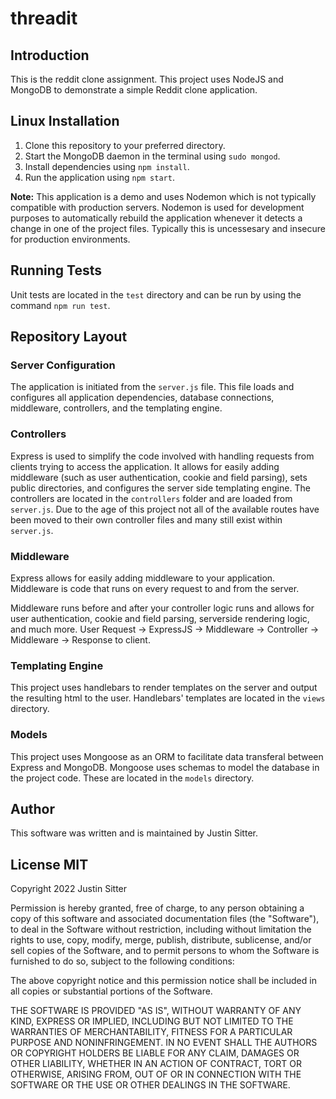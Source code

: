 # threadit
## Introduction
This is the reddit clone assignment. This project uses NodeJS and MongoDB to demonstrate a simple Reddit clone application.

## Linux Installation

1. Clone this repository to your preferred directory.
2. Start the MongoDB daemon in the terminal using `sudo mongod`.
3. Install dependencies using `npm install`.
4. Run the application using `npm start`.

**Note:** This application is a demo and uses Nodemon which is not typically compatible with production servers. Nodemon is used for development purposes to automatically rebuild the application whenever it detects a change in one of the project files. Typically this is uncessesary and insecure for production environments.

## Running Tests
Unit tests are located in the `test` directory and can be run by using the command `npm run test`.

## Repository Layout

### Server Configuration
The application is initiated from the `server.js` file. This file loads and configures all application dependencies, database connections, middleware, controllers, and the templating engine.

### Controllers
Express is used to simplify the code involved with handling requests from clients trying to access the application. It allows for easily adding middleware (such as user authentication, cookie and field parsing), sets public directories, and configures the server side templating engine. The controllers are located in the `controllers` folder and are loaded from `server.js`. Due to the age of this project not all of the available routes have been moved to their own controller files and many still exist within `server.js`.

### Middleware
Express allows for easily adding middleware to your application. Middleware is code that runs on every request to and from the server.

Middleware runs before and after your controller logic runs and allows for user authentication, cookie and field parsing, serverside rendering logic, and much more. 
User Request -> ExpressJS -> Middleware -> Controller -> Middleware -> Response to client.

### Templating Engine
This project uses handlebars to render templates on the server and output the resulting html to the user. Handlebars' templates are located in the `views` directory.


### Models
This project uses Mongoose as an ORM to facilitate data transferal between Express and MongoDB. Mongoose uses schemas to model the database in the project code. These are located in the `models` directory.

## Author
This software was written and is maintained by Justin Sitter.

## License MIT
Copyright 2022 Justin Sitter

Permission is hereby granted, free of charge, to any person obtaining a copy of this software and associated documentation files (the "Software"), to deal in the Software without restriction, including without limitation the rights to use, copy, modify, merge, publish, distribute, sublicense, and/or sell copies of the Software, and to permit persons to whom the Software is furnished to do so, subject to the following conditions:

The above copyright notice and this permission notice shall be included in all copies or substantial portions of the Software.

THE SOFTWARE IS PROVIDED "AS IS", WITHOUT WARRANTY OF ANY KIND, EXPRESS OR IMPLIED, INCLUDING BUT NOT LIMITED TO THE WARRANTIES OF MERCHANTABILITY, FITNESS FOR A PARTICULAR PURPOSE AND NONINFRINGEMENT. IN NO EVENT SHALL THE AUTHORS OR COPYRIGHT HOLDERS BE LIABLE FOR ANY CLAIM, DAMAGES OR OTHER LIABILITY, WHETHER IN AN ACTION OF CONTRACT, TORT OR OTHERWISE, ARISING FROM, OUT OF OR IN CONNECTION WITH THE SOFTWARE OR THE USE OR OTHER DEALINGS IN THE SOFTWARE.
